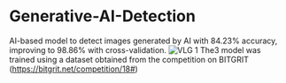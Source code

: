 # Generative-AI-Detection
AI-based model to detect images generated by AI with 84.23% accuracy, improving to 98.86% with cross-validation.
![VLG 1](https://github.com/yashnehraiitr/Generative-AI-Detection/assets/96901306/dda1e656-6db1-489b-b005-0ec2a5cc83c2)
The3 model was trained using a dataset obtained from the competition on BITGRIT (https://bitgrit.net/competition/18#)
